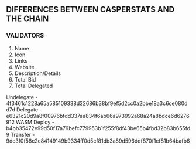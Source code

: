 ## DIFFERENCES BETWEEN CASPERSTATS AND THE CHAIN

### VALIDATORS

1. Name
2. Icon
3. Links
4. Website
5. Description/Details
6. Total Bid
7. Total Delegated

Undelegate - 4f3461c1228a65a585109338d32686b38bf9ef5d2cc0a2bbe18a3c6ce080dd7d
Delegate - e6321c20d9a8f00976bfdd337aa834f6ab66a973992a68a24a8bdce6d6276912
WASM Deploy - b4bb35472e99d50f17a79befc779953b1f255f8df43be65b4fbd32b83b655fd9
Transfer - 9dc3f0f58c2e84149149b9334ff0d5cf81db3a89d596ddf870f1cf81b64bafb6
